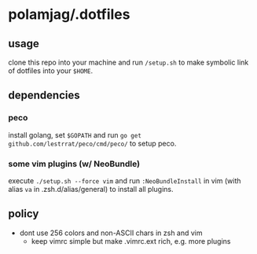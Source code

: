 # polamjag/.dotfiles

## usage
clone this repo into your machine and run `/setup.sh` to make symbolic link of dotfiles into your `$HOME`.

## dependencies
### peco
install golang, set `$GOPATH` and run `go get github.com/lestrrat/peco/cmd/peco/` to setup peco.

### some vim plugins (w/ NeoBundle)
execute `./setup.sh --force vim` and run `:NeoBundleInstall` in vim (with alias `va` in .zsh.d/alias/general) to install all plugins.

## policy
- dont use 256 colors and non-ASCII chars in zsh and vim
  - keep vimrc simple but make .vimrc.ext rich, e.g. more plugins
